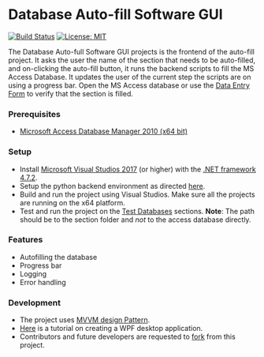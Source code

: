 # Database Auto-fill Software GUI

[![Build Status](https://dev.azure.com/ShashwatiShradha/Database%20Autofill%20Software/_apis/build/status/FourFront-Senior-Design.categorization?branchName=development)](https://dev.azure.com/ShashwatiShradha/Database%20Autofill%20Software/_build/latest?definitionId=2&branchName=development) [![License: MIT](https://img.shields.io/badge/License-MIT-yellow.svg)](https://github.com/FourFront-Senior-Design/AutofillFrontend/blob/master/Copyright)

The Database Auto-full Software GUI projects is the frontend of the auto-fill project. It asks the user the name of the section that needs to be auto-filled, and on-clicking the auto-fill button, it runs the backend scripts to fill the MS Access Database. It updates the user of the current step the scripts are on using a progress bar. Open the MS Access database or use the [Data Entry Form](https://github.com/FourFront-Senior-Design/DataEntryForm) to verify that the section is filled.

### Prerequisites
* [Microsoft Access Database Manager 2010 (x64 bit)](https://www.microsoft.com/en-US/download/details.aspx?id=13255)

### Setup
* Install [Microsoft Visual Studios 2017](https://docs.microsoft.com/en-us/visualstudio/productinfo/2017-redistribution-vs) (or higher) with the [.NET framework 4.7.2](https://docs.microsoft.com/en-us/dotnet/framework/install/guide-for-developers).
* Setup the python backend environment as directed [here](https://github.com/FourFront-Senior-Design/pythonenv/blob/master/README.md).
* Build and run the project using Visual Studios. Make sure all the projects are running on the x64 platform.
* Test and run the project on the [Test Databases](https://github.com/FourFront-Senior-Design/AutofillFrontend/tree/master/TestDatabases) sections. **Note**: The path should be to the section folder and *not* to the access database directly.

### Features
* Autofilling the database
* Progress bar
* Logging
* Error handling

### Development
* The project uses [MVVM design Pattern](https://docs.microsoft.com/en-us/archive/msdn-magazine/2009/february/patterns-wpf-apps-with-the-model-view-viewmodel-design-pattern). 
* [Here](https://docs.microsoft.com/en-us/dotnet/framework/wpf/getting-started/walkthrough-my-first-wpf-desktop-application) is a tutorial on creating a WPF desktop application.
* Contributors and future developers are requested to [fork](https://guides.github.com/activities/forking/) from this project.
